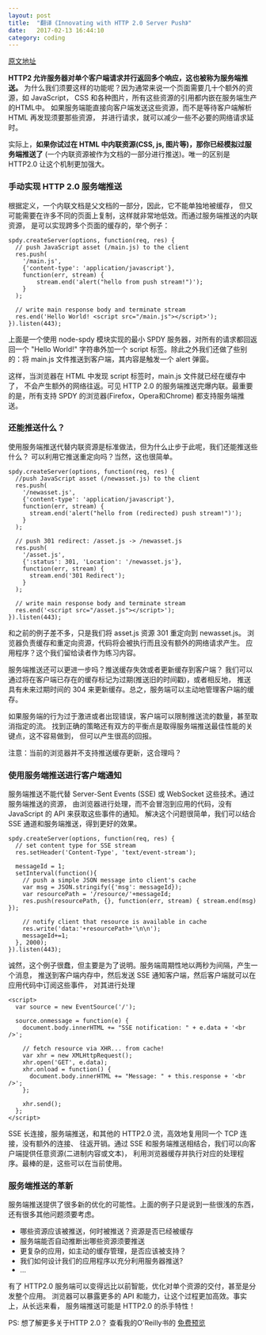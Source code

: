 ```yaml
---
layout: post
title:  "翻译《Innovating with HTTP 2.0 Server Push》"
date:   2017-02-13 16:44:10
category: coding
---
```


[原文地址](https://www.igvita.com/2013/06/12/innovating-with-http-2.0-server-push/)

**HTTP2 允许服务器对单个客户端请求并行返回多个响应，这也被称为服务端推送。**
为什么我们须要这样的功能呢？因为通常来说一个页面需要几十个额外的资源，如 JavaScript，
CSS 和各种图片，所有这些资源的引用都内嵌在服务端生产的HTML中。
如果服务端能直接向客户端发送这些资源，而不是等待客户端解析 HTML 再发现须要那些资源，
并进行请求，就可以减少一些不必要的网络请求延时。

实际上，**如果你试过在 HTML 中内联资源(CSS, js, 图片等)，那你已经模拟过服务端推送了**
(一个内联资源被作为文档的一部分进行推送)。唯一的区别是 HTTP2.0 让这个机制更加强大。

### 手动实现 HTTP 2.0 服务端推送
根据定义，一个内联文档是父文档的一部分，因此，它不能单独地被缓存，
但又可能需要在许多不同的页面上复制，这样就非常地低效。而通过服务端推送的内联资源，
是可以实现跨多个页面的缓存的，举个例子：

````
spdy.createServer(options, function(req, res) {
  // push JavaScript asset (/main.js) to the client
  res.push(
    '/main.js',
    {'content-type': 'application/javascript'},
    function(err, stream) {
        stream.end('alert("hello from push stream!")');
    }
  );

  // write main response body and terminate stream
  res.end('Hello World! <script src="/main.js"></script>');
}).listen(443);
````

上面是一个使用 node-spdy 模块实现的最小 SPDY 服务器，对所有的请求都回返回一个
"Hello World!" 字符串外加一个 script 标签。除此之外我们还做了些别的：将
main.js 文件推送到客户端，其内容是触发一个 alert 弹窗。

这样，当浏览器在 HTML 中发现 script 标签时，main.js 文件就已经在缓存中了，
不会产生额外的网络往返。可见 HTTP 2.0 的服务端推送完爆内联。最重要的是，所有支持
SPDY 的浏览器(Firefox，Opera和Chrome) 都支持服务端推送。

### 还能推送什么？
使用服务端推送代替内联资源是标准做法，但为什么止步于此呢，我们还能推送些什么？
可以利用它推送重定向吗？当然，这也很简单。

````
spdy.createServer(options, function(req, res) {
  //push JavaScript asset (/newasset.js) to the client
  res.push(
    '/newasset.js',
    {'content-type': 'application/javascript'},
    function(err, stream) {
      stream.end('alert("hello from (redirected) push stream!")');
    }
  );

  // push 301 redirect: /asset.js -> /newasset.js
  res.push(
    '/asset.js',
    {':status': 301, 'Location': '/newasset.js'},
    function(err, stream) {
      stream.end('301 Redirect');
    }
  );

  // write main response body and terminate stream
  res.end('<script src="/asset.js"></script>');
}).listen(443);
````

和之前的例子差不多，只是我们将 asset.js 资源 301 重定向到 newasset.js。
浏览器负责缓存和重定向资源，代码将会被执行而且没有额外的网络请求产生。
应用程序？这个我们留给读者作为练习内容。

服务端推送还可以更进一步吗？推送缓存失效或者更新缓存到客户端？
我们可以通过将在客户端已存在的缓存标记为过期(推送旧的时间戳)，或者相反地，
推送具有未来过期时间的 304 来更新缓存。总之，服务端可以主动地管理客户端的缓存。

如果服务端的行为过于激进或者出现错误，客户端可以限制推送流的数量，甚至取消指定的流。
找到正确的策略还有双方的平衡点是取得服务端推送最佳性能的关键点，这不容易做到，
但可以产生很高的回报。

注意：当前的浏览器并不支持推送缓存更新，这合理吗？

### 使用服务端推送进行客户端通知
服务端推送不能代替 Server-Sent Events (SSE) 或 WebSocket 这些技术。通过服务端推送的资源，
由浏览器进行处理，而不会冒泡到应用的代码，没有 JavaScript 的 API 来获取这些事件的通知。
解决这个问题很简单，我们可以结合 SSE 通道和服务端推送，得到更好的效果。

````
spdy.createServer(options, function(req, res) {
  // set content type for SSE stream
  res.setHeader('Content-Type', 'text/event-stream');

  messageId = 1;
  setInterval(function(){
    // push a simple JSON message into client's cache
    var msg = JSON.stringify({'msg': messageId});
    var resourcePath = '/resource/'+messageId;
    res.push(resourcePath, {}, function(err, stream) { stream.end(msg) });

    // notify client that resource is available in cache
    res.write('data:'+resourcePath+'\n\n');
    messageId+=1;
  }, 2000);
}).listen(443);
````

诚然，这个例子很蠢，但主要是为了说明。服务端周期性地以两秒为间隔，产生一个消息，
推送到客户端内存中，然后发送 SSE 通知客户端，然后客户端就可以在应用代码中订阅这些事件，
对其进行处理

````
<script>
  var source = new EventSource('/');

  source.onmessage = function(e) {
    document.body.innerHTML += "SSE notification: " + e.data + '<br />';

    // fetch resource via XHR... from cache!
    var xhr = new XMLHttpRequest();
    xhr.open('GET', e.data);
    xhr.onload = function() {
      document.body.innerHTML += "Message: " + this.response + '<br />';
    };

    xhr.send();
  };
</script>
````

SSE 长连接，服务端推送，和其他的 HTTP2.0 流，高效地复用同一个 TCP 连接，没有额外的连接、
往返开销。通过 SSE 和服务端推送相结合，我们可以向客户端提供任意资源(二进制内容或文本)，
利用浏览器缓存并执行对应的处理程序。最棒的是，这些可以在当前使用。

### 服务端推送的革新
服务端推送提供了很多新的优化的可能性。上面的例子只是说到一些很浅的东西，
还有很多其他问题须要考虑。

- 哪些资源应该被推送，何时被推送？资源是否已经被缓存
- 服务端能否自动推断出哪些资源须要推送
- 更复杂的应用，如主动的缓存管理，是否应该被支持？
- 我们如何设计我们的应用程序以充分利用服务器推送?
- ...

有了 HTTP2.0 服务端可以变得远比以前智能，优化对单个资源的交付，甚至是分发整个应用。
浏览器可以暴露更多的 API 和能力，让这个过程更加高效。事实上，从长远来看，
服务端推送可能是 HTTP2.0 的杀手特性！

PS: 想了解更多关于HTTP 2.0？ 查看我的O'Reilly书的
[免费预览](http://chimera.labs.oreilly.com/books/1230000000545?utm_source=igvita&utm_medium=referral&utm_campaign=igvita-body)
